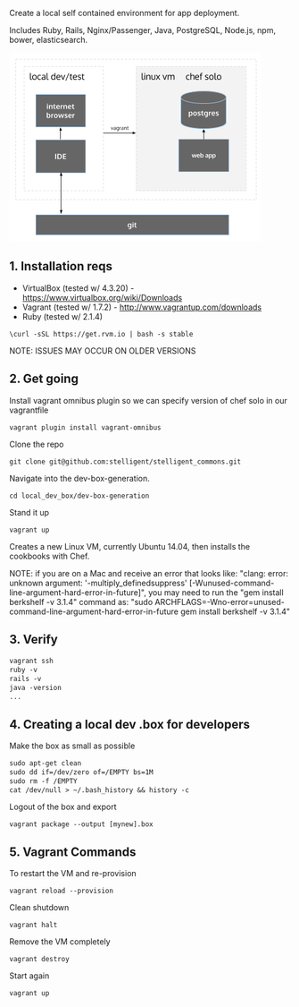 Create a local self contained environment for app deployment.

Includes Ruby, Rails, Nginx/Passenger, Java, PostgreSQL, Node.js, npm, bower, elasticsearch.

![myDevBox](./myDevBox.png)

## 1. Installation reqs

* VirtualBox (tested w/ 4.3.20) - https://www.virtualbox.org/wiki/Downloads
* Vagrant (tested w/ 1.7.2) - http://www.vagrantup.com/downloads
* Ruby (tested w/ 2.1.4) 
```
\curl -sSL https://get.rvm.io | bash -s stable
```

NOTE: ISSUES MAY OCCUR ON OLDER VERSIONS

## 2. Get going

Install vagrant omnibus plugin so we can specify version of chef solo in our vagrantfile

```
vagrant plugin install vagrant-omnibus
```

Clone the repo

```
git clone git@github.com:stelligent/stelligent_commons.git
```

Navigate into the dev-box-generation.

```
cd local_dev_box/dev-box-generation
```

Stand it up

```
vagrant up
```

Creates a new Linux VM, currently Ubuntu 14.04, then installs the cookbooks with Chef.

NOTE: if you are on a Mac and receive an error that looks like: "clang: error: unknown argument: '-multiply_definedsuppress' [-Wunused-command-line-argument-hard-error-in-future]", you may need to run the "gem install berkshelf -v 3.1.4" command as: "sudo ARCHFLAGS=-Wno-error=unused-command-line-argument-hard-error-in-future gem install berkshelf -v 3.1.4"

## 3. Verify

```
vagrant ssh
ruby -v
rails -v
java -version
...
```

## 4. Creating a local dev .box for developers

Make the box as small as possible

```
sudo apt-get clean
sudo dd if=/dev/zero of=/EMPTY bs=1M
sudo rm -f /EMPTY
cat /dev/null > ~/.bash_history && history -c
```

Logout of the box and export

```
vagrant package --output [mynew].box
```

## 5. Vagrant Commands

To restart the VM and re-provision

```
vagrant reload --provision
```

Clean shutdown

```
vagrant halt
```

Remove the VM completely

```
vagrant destroy
```

Start again

```
vagrant up
```
